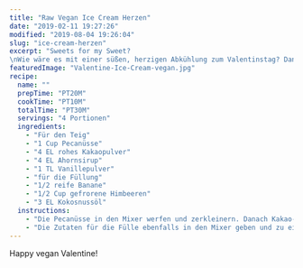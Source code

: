 ```yaml
---
title: "Raw Vegan Ice Cream Herzen"
date: "2019-02-11 19:27:26"
modified: "2019-08-04 19:26:04"
slug: "ice-cream-herzen"
excerpt: "Sweets for my Sweet?\nWie wäre es mit einer süßen, herzigen Abkühlung zum Valentinstag? Dann liegst du mit diesen roh veganen Himbeer Herzen genau richtig. Als Nachspeise zum Valentinsmenü oder einfach nur als Herzlichkeit zwischendurch (auch zum selbst Vernaschen bestens geeignet). "
featuredImage: "Valentine-Ice-Cream-vegan.jpg"
recipe:
  name: ""
  prepTime: "PT20M"
  cookTime: "PT10M"
  totalTime: "PT30M"
  servings: "4 Portionen"
  ingredients:
    - "Für den Teig"
    - "1 Cup Pecanüsse"
    - "4 EL rohes Kakaopulver"
    - "4 EL Ahornsirup"
    - "1 TL Vanillepulver"
    - "für die Füllung"
    - "1/2 reife Banane"
    - "1/2 Cup gefrorene Himbeeren"
    - "3 EL Kokosnussöl"
  instructions:
    - "Die Pecanüsse in den Mixer werfen und zerkleinern. Danach Kakao- und Vanillepulver zugeben und untermixen. Zum Schluss kommt der Ahornsirup nach und nach Esslöffelweise dazu, bis ein schöner, homogener Teig entstanden ist. Diesen dann mit dem Nudelholz ausrollen und zu Herzchen ausstechen."
    - "Die Zutaten für die Fülle ebenfalls in den Mixer geben und zu einer festeren Masse verarbeiten. Diese wird in jeweils eine Hälfte gestrichen und dann der obere Teil aufgesetzt."
---
```


Happy vegan Valentine!